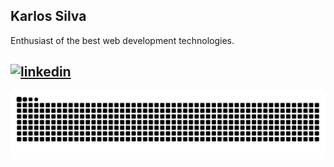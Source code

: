 
## Karlos Silva

Enthusiast of the best web development technologies.

[![linkedin](https://img.shields.io/badge/lindkedin-0A66C2?style=for-the-badge&logo=linkedin&logoColor=white)]([https://linktr.ee/mayannaoliveira](https://www.linkedin.com/in/karlossilva/))
---

<picture>
  <source media="(prefers-color-scheme: dark)" srcset="https://raw.githubusercontent.com/karlos-silva/karlos-silva/output/github-snake-dark.svg" />
  <source media="(prefers-color-scheme: light)" srcset="https://raw.githubusercontent.com/karlos-silva/karlos-silva/output/github-snake.svg" />
  <img alt="github-snake" src="https://raw.githubusercontent.com/karlos-silva/karlos-silva/output/github-snake.svg" />
</picture>
